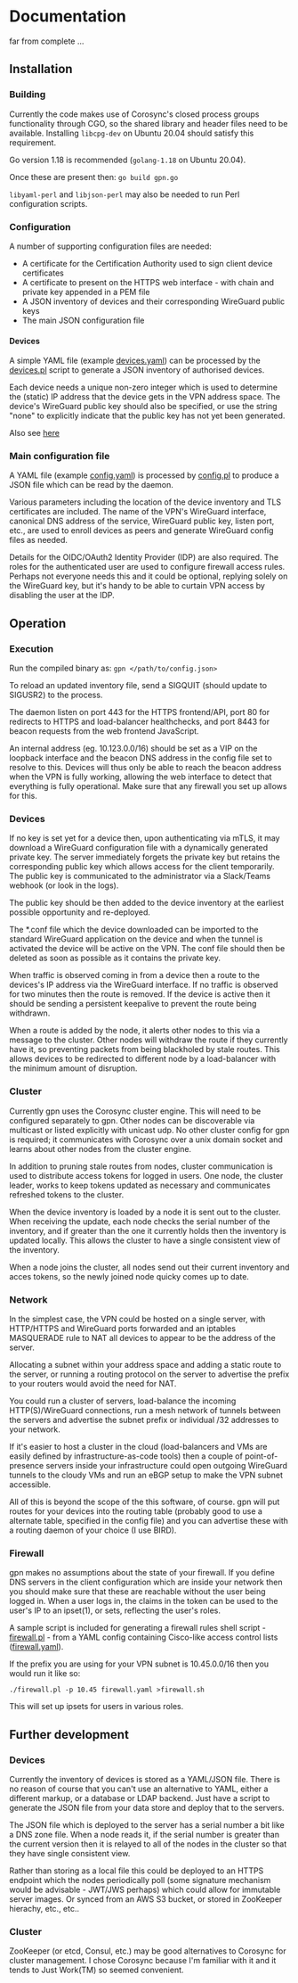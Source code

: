 # Documentation

far from complete ...

## Installation

### Building

Currently the code makes use of Corosync's closed process groups
functionality through CGO, so the shared library and header files need
to be available. Installing `libcpg-dev` on Ubuntu 20.04 should satisfy this
requirement.

Go version 1.18 is recommended (`golang-1.18` on Ubuntu 20.04).

Once these are present then: `go build gpn.go`

`libyaml-perl` and `libjson-perl` may also be needed to run Perl
configuration scripts.

### Configuration

A number of supporting configuration files are needed:

* A certificate for the Certification Authority used to sign client device certificates
* A certificate to present on the HTTPS web interface - with chain and private key appended in a PEM file
* A JSON inventory of devices and their corresponding WireGuard public keys
* The main JSON configuration file

#### Devices 

A simple YAML file (example [devices.yaml](../devices.yaml)) can be
processed by the [devices.pl](../tools/devices.pl) script to generate a JSON
inventory of authorised devices.

Each device needs a unique non-zero integer which is used to determine
the (static) IP address that the device gets in the VPN address
space. The device's WireGuard public key should also be specified, or
use the string "none" to explicitly indicate that the public key has not
yet been generated.

Also see [here](#further-development)

### Main configuration file

A YAML file (example [config.yaml](../config.yaml)) is processed by
[config.pl](../tools/config.pl) to produce a JSON file which can be read by
the daemon.

Various parameters including the location of the device inventory and
TLS certificates are included. The name of the VPN's WireGuard
interface, canonical DNS address of the service, WireGuard public key,
listen port, etc., are used to enroll devices as peers and generate
WireGuard config files as needed.

Details for the OIDC/OAuth2 Identity Provider (IDP) are also required. The
roles for the authenticated user are used to configure firewall access
rules. Perhaps not everyone needs this and it could be optional,
replying solely on the WireGuard key, but it's handy to be able to
curtain VPN access by disabling the user at the IDP.

## Operation

### Execution

Run the compiled binary as: `gpn </path/to/config.json>`

To reload an updated inventory file, send a SIGQUIT (should update to
SIGUSR2) to the process.

The daemon listen on port 443 for the HTTPS frontend/API, port 80 for
redirects to HTTPS and load-balancer healthchecks, and port 8443 for
beacon requests from the web frontend JavaScript.

An internal address (eg. 10.123.0.0/16) should be set as a VIP on the
loopback interface and the beacon DNS address in the config file set
to resolve to this. Devices will thus only be able to reach the beacon
address when the VPN is fully working, allowing the web interface to
detect that everything is fully operational. Make sure that any
firewall you set up allows for this.

### Devices

If no key is set yet for a device then, upon authenticating via mTLS,
it may download a WireGuard configuration file with a dynamically
generated private key. The server immediately forgets the private key
but retains the corresponding public key which allows access for the
client temporarily. The public key is communicated to the
administrator via a Slack/Teams webhook (or look in the logs).

The public key should be then added to the device inventory at the
earliest possible opportunity and re-deployed.

The *.conf file which the device downloaded can be imported to
the standard WireGuard application on the device and when the tunnel
is activated the device will be active on the VPN. The conf file
should then be deleted as soon as possible as it contains the private key.

When traffic is observed coming in from a device then a route to the
devices's IP address via the WireGuard interface. If no traffic is
observed for two minutes then the route is removed. If the device is
active then it should be sending a persistent keepalive to prevent the
route being withdrawn.

When a route is added by the node, it alerts other nodes to this via a
message to the cluster. Other nodes will withdraw the route if they
currently have it, so preventing packets from being blackholed by
stale routes. This allows devices to be redirected to different node
by a load-balancer with the minimum amount of disruption.

### Cluster

Currently gpn uses the Corosync cluster engine. This will need to be
configured separately to gpn. Other nodes can be discoverable via
multicast or listed explicitly with unicast udp. No other cluster
config for gpn is required; it communicates with Corosync over a unix
domain socket and learns about other nodes from the cluster engine.

In addition to pruning stale routes from nodes, cluster communication
is used to distribute access tokens for logged in users. One node, the
cluster leader, works to keep tokens updated as necessary and
communicates refreshed tokens to the cluster.

When the device inventory is loaded by a node it is sent out to the
cluster. When receiving the update, each node checks the serial number
of the inventory, and if greater than the one it currently holds then the
inventory is updated locally. This allows the cluster to have a single
consistent view of the inventory.

When a node joins the cluster, all nodes send out their current
inventory and acces tokens, so the newly joined node quicky comes up
to date.

### Network

In the simplest case, the VPN could be hosted on a single server, with
HTTP/HTTPS and WireGuard ports forwarded and an iptables MASQUERADE
rule to NAT all devices to appear to be the address of the server.

Allocating a subnet within your address space and adding a static
route to the server, or running a routing protocol on the server to
advertise the prefix to your routers would avoid the need for NAT.

You could run a cluster of servers, load-balance the incoming
HTTP(S)/WireGuard connections, run a mesh network of tunnels between
the servers and advertise the subnet prefix or individual /32
addresses to your network.

If it's easier to host a cluster in the cloud (load-balancers and VMs
are easily defined by infrastructure-as-code tools) then a couple of
point-of-presence servers inside your infrastructure could open
outgoing WireGuard tunnels to the cloudy VMs and run an eBGP setup to
make the VPN subnet accessible.

All of this is beyond the scope of the this software, of course. gpn
will put routes for your devices into the routing table (probably good
to use a alternate table, specified in the config file) and you can
advertise these with a routing daemon of your choice (I use BIRD).

### Firewall

gpn makes no assumptions about the state of your firewall. If you
define DNS servers in the client configuration which are inside your
network then you should make sure that these are reachable without the
user being logged in. When a user logs in, the claims in the token can
be used to the user's IP to an ipset(1), or sets, reflecting the user's
roles.

A sample script is included for generating a firewall rules shell
script - [firewall.pl](../tools/firewall.pl) - from a YAML config
containing Cisco-like access control lists
([firewall.yaml](../tools/firewall.yaml)).

If the prefix you are using for your VPN subnet is 10.45.0.0/16 then
you would run it like so:

`./firewall.pl -p 10.45 firewall.yaml >firewall.sh`

This will set up ipsets for users in various roles.

## Further development

### Devices

Currently the inventory of devices is stored as a YAML/JSON
file. There is no reason of course that you can't use an alternative
to YAML, either a different markup, or a database or LDAP
backend. Just have a script to generate the JSON file from your data
store and deploy that to the servers.

The JSON file which is deployed to the server has a serial number a
bit like a DNS zone file. When a node reads it, if the serial number
is greater than the current version then it is relayed to all of the
nodes in the cluster so that they have single consistent view.

Rather than storing as a local file this could be deployed to an HTTPS
endpoint which the nodes periodically poll (some signature mechanism
would be advisable - JWT/JWS perhaps) which could allow for immutable
server images. Or synced from an AWS S3 bucket, or stored in ZooKeeper
hierachy, etc., etc..


### Cluster

ZooKeeper (or etcd, Consul, etc.) may be good alternatives to Corosync
for cluster management. I chose Corosync because I'm familiar with it
and it tends to Just Work(TM) so seemed convenient.

